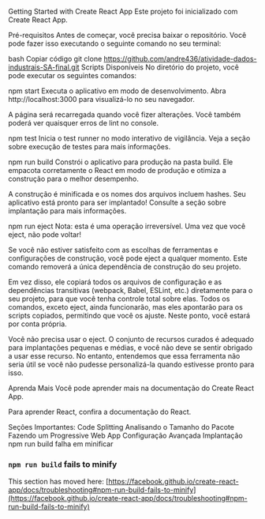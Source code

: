 Getting Started with Create React App
Este projeto foi inicializado com Create React App.

Pré-requisitos
Antes de começar, você precisa baixar o repositório. Você pode fazer isso executando o seguinte comando no seu terminal:

bash
Copiar código
git clone https://github.com/andre436/atividade-dados-industrais-SA-final.git
Scripts Disponíveis
No diretório do projeto, você pode executar os seguintes comandos:

npm start
Executa o aplicativo em modo de desenvolvimento.
Abra http://localhost:3000 para visualizá-lo no seu navegador.

A página será recarregada quando você fizer alterações.
Você também poderá ver quaisquer erros de lint no console.

npm test
Inicia o test runner no modo interativo de vigilância.
Veja a seção sobre execução de testes para mais informações.

npm run build
Constrói o aplicativo para produção na pasta build.
Ele empacota corretamente o React em modo de produção e otimiza a construção para o melhor desempenho.

A construção é minificada e os nomes dos arquivos incluem hashes.
Seu aplicativo está pronto para ser implantado!
Consulte a seção sobre implantação para mais informações.

npm run eject
Nota: esta é uma operação irreversível. Uma vez que você eject, não pode voltar!

Se você não estiver satisfeito com as escolhas de ferramentas e configurações de construção, você pode eject a qualquer momento. Este comando removerá a única dependência de construção do seu projeto.

Em vez disso, ele copiará todos os arquivos de configuração e as dependências transitivas (webpack, Babel, ESLint, etc.) diretamente para o seu projeto, para que você tenha controle total sobre elas. Todos os comandos, exceto eject, ainda funcionarão, mas eles apontarão para os scripts copiados, permitindo que você os ajuste. Neste ponto, você estará por conta própria.

Você não precisa usar o eject. O conjunto de recursos curados é adequado para implantações pequenas e médias, e você não deve se sentir obrigado a usar esse recurso. No entanto, entendemos que essa ferramenta não seria útil se você não pudesse personalizá-la quando estivesse pronto para isso.

Aprenda Mais
Você pode aprender mais na documentação do Create React App.

Para aprender React, confira a documentação do React.

Seções Importantes:
Code Splitting
Analisando o Tamanho do Pacote
Fazendo um Progressive Web App
Configuração Avançada
Implantação
npm run build falha em minificar

### `npm run build` fails to minify

This section has moved here: [https://facebook.github.io/create-react-app/docs/troubleshooting#npm-run-build-fails-to-minify](https://facebook.github.io/create-react-app/docs/troubleshooting#npm-run-build-fails-to-minify)
